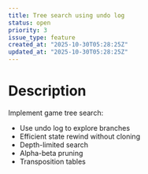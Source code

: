 ```yaml
---
title: Tree search using undo log
status: open
priority: 3
issue_type: feature
created_at: "2025-10-30T05:28:25Z"
updated_at: "2025-10-30T05:28:25Z"
---
```


# Description

Implement game tree search:
- Use undo log to explore branches
- Efficient state rewind without cloning
- Depth-limited search
- Alpha-beta pruning
- Transposition tables
